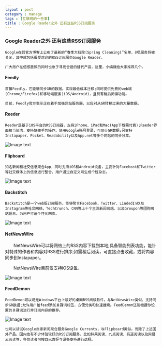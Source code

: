 ```yaml
---
layout : post
category : manage
tags : [互联网的一些事]
title : Google Reader之外 还有这些RSS订阅服务
---
```

### Google Reader之外 还有这些RSS订阅服务

	Google在其官方博客上公布了最新的“春季大扫除(Spring Cleaning)”名单，8项服务将被关闭，其中就包括很受欢迎的RSS订阅服务Google Reader。
	
	广大用户在倍感震惊的同时也急于寻找合适的替代产品，这里，小编就给大家推荐几个。

#### Feedly

	首推Feedly，它能够同步GR的数据，实现最低成本迁移;同时提供免费的web端(Chrome/Firefox)和移动端服务(iOS/Android)，且具有稍后阅读功能。
	
	目前，Feedly官方表示正在着手加强网站服务器，以应对从GR转移过来的大量数据。

#### Reeder

	Reeder是基于iOS平台的RSS订阅器，支持iPhone、iPad和Mac(App下载需付费);Reeder界面相当简洁，支持快捷手势操作。使用Google账号登录，可同步GR数据;另支持Instapaper、Pocket、Readability以及App.net等多个网站的同步分享。
	
![Image text](http://www.yixieshi.com/uploads/allimg/130315/102Z43445-2.png)

#### Flipboard

	知名新闻和社交信息聚合App，同时支持iOS和Android设备，主要针对Facebook和Twitter等社交媒体上的信息进行整合，用户通过自定义可生成个性杂志。
	
![Image text](http://www.yixieshi.com/uploads/allimg/130315/102Z4G32-3.png)

#### Backstitch

	Backstitch是一个web版订阅服务，能够聚合Facebook、Twitter、LindedIn以及Instagram等社交网络，TechCrunch、CNN等上十个主流新闻网站，以及Groupon等团购网站信息，为用户打造个性化网页。	

![Image text](http://www.yixieshi.com/uploads/allimg/130315/102Z4B34-4.jpg)

#### NetNewsWire

　　NetNewsWire可以将网络上的RSS内容下载到本地;具备智能列表功能，能针对特殊的作者和内容对RSS进行排序;如需稍后阅读，可直接点击收藏，或将内容同步到Instapaper。

　　NetNewsWire目前仅支持iOS设备。

![Image text](http://www.yixieshi.com/uploads/allimg/130315/102Z4BU-5.jpg)

#### FeedDemon

	FeedDemon可以说是Windows平台上最好的桌面RSS阅读软件，与NetNewsWire类似，支持同步GR数据;允许用户给feed添加关键词标签，方便分类和快速搜索。FeedDemon还能根据你设置的关键词进行非订阅内容的推荐。	

![Image text](http://www.yixieshi.com/uploads/allimg/130315/102Z42G7-6.png)

	也可以试试Google自家新闻聚合服务Google Currents，与Flipboard类似。而除了上述国外产品，国内也有不少体验较好的RSS订阅服务，比如鲜果阅读、九点阅读、有道阅读以及网易云阅读等，各位读者可按自己喜好与设备支持进行选择。
	
	
